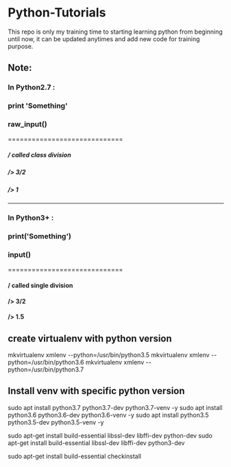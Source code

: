 # Python-Tutorials
This repo is only my training time to starting learning python from beginning until now, it can be updated anytimes and add new code for training purpose.

## Note:
### In Python2.7 :
###  print 'Something'
### raw_input()
=============================
##### / called class division
##### /> 3/2
##### /> 1

************************

### In Python3+ : 
### print('Something')
### input()
=============================
#### / called single division
#### /> 3/2
#### /> 1.5

## create virtualenv with python version
mkvirtualenv xmlenv --python=/usr/bin/python3.5
mkvirtualenv xmlenv --python=/usr/bin/python3.6
mkvirtualenv xmlenv --python=/usr/bin/python3.7

## Install venv with specific python version
sudo apt install python3.7 python3.7-dev python3.7-venv -y
sudo apt install python3.6 python3.6-dev python3.6-venv -y
sudo apt install python3.5 python3.5-dev python3.5-venv -y


sudo apt-get install build-essential libssl-dev libffi-dev python-dev
sudo apt-get install build-essential libssl-dev libffi-dev python3-dev

sudo apt-get install build-essential checkinstall 